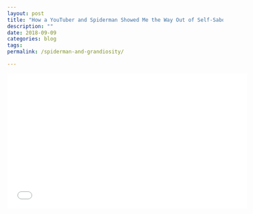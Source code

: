 ```yaml
---
layout: post
title: "How a YouTuber and Spiderman Showed Me the Way Out of Self-Sabotage"
description: ""
date: 2018-09-09
categories: blog
tags: 
permalink: /spiderman-and-grandiosity/

---
```


<iframe width="560" height="315" src="//www.youtube.com/embed/UD0cNRsJugg?start=416&end=434" frameborder="0"> </iframe>


